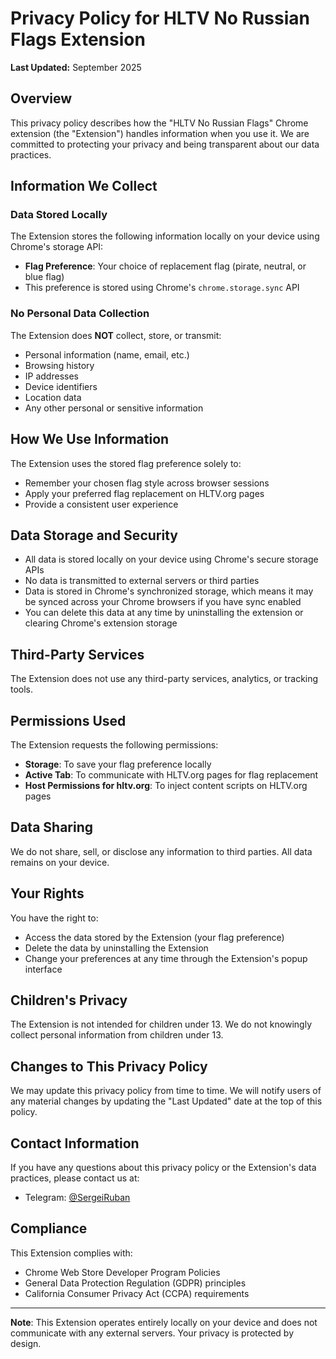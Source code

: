 # Privacy Policy for HLTV No Russian Flags Extension

**Last Updated:** September 2025

## Overview

This privacy policy describes how the "HLTV No Russian Flags" Chrome extension (the "Extension") handles information when you use it. We are committed to protecting your privacy and being transparent about our data practices.

## Information We Collect

### Data Stored Locally

The Extension stores the following information locally on your device using Chrome's storage API:

- **Flag Preference**: Your choice of replacement flag (pirate, neutral, or blue flag)
- This preference is stored using Chrome's `chrome.storage.sync` API

### No Personal Data Collection

The Extension does **NOT** collect, store, or transmit:

- Personal information (name, email, etc.)
- Browsing history
- IP addresses
- Device identifiers
- Location data
- Any other personal or sensitive information

## How We Use Information

The Extension uses the stored flag preference solely to:

- Remember your chosen flag style across browser sessions
- Apply your preferred flag replacement on HLTV.org pages
- Provide a consistent user experience

## Data Storage and Security

- All data is stored locally on your device using Chrome's secure storage APIs
- No data is transmitted to external servers or third parties
- Data is stored in Chrome's synchronized storage, which means it may be synced across your Chrome browsers if you have sync enabled
- You can delete this data at any time by uninstalling the extension or clearing Chrome's extension storage

## Third-Party Services

The Extension does not use any third-party services, analytics, or tracking tools.

## Permissions Used

The Extension requests the following permissions:

- **Storage**: To save your flag preference locally
- **Active Tab**: To communicate with HLTV.org pages for flag replacement
- **Host Permissions for hltv.org**: To inject content scripts on HLTV.org pages

## Data Sharing

We do not share, sell, or disclose any information to third parties. All data remains on your device.

## Your Rights

You have the right to:

- Access the data stored by the Extension (your flag preference)
- Delete the data by uninstalling the Extension
- Change your preferences at any time through the Extension's popup interface

## Children's Privacy

The Extension is not intended for children under 13. We do not knowingly collect personal information from children under 13.

## Changes to This Privacy Policy

We may update this privacy policy from time to time. We will notify users of any material changes by updating the "Last Updated" date at the top of this policy.

## Contact Information

If you have any questions about this privacy policy or the Extension's data practices, please contact us at:

- Telegram: [@SergeiRuban](https://t.me/sergeiruban)

## Compliance

This Extension complies with:

- Chrome Web Store Developer Program Policies
- General Data Protection Regulation (GDPR) principles
- California Consumer Privacy Act (CCPA) requirements

---

**Note**: This Extension operates entirely locally on your device and does not communicate with any external servers. Your privacy is protected by design.
